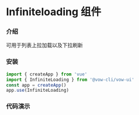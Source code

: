 # Infiniteloading 组件

### 介绍

可用于列表上拉加载以及下拉刷新

### 安装

```javascript
import { createApp } from 'vue'
import { InfiniteLoading } from '@vow-cli/vow-ui'
const app = createApp()
app.use(InfiniteLoading)
```

### 代码演示

